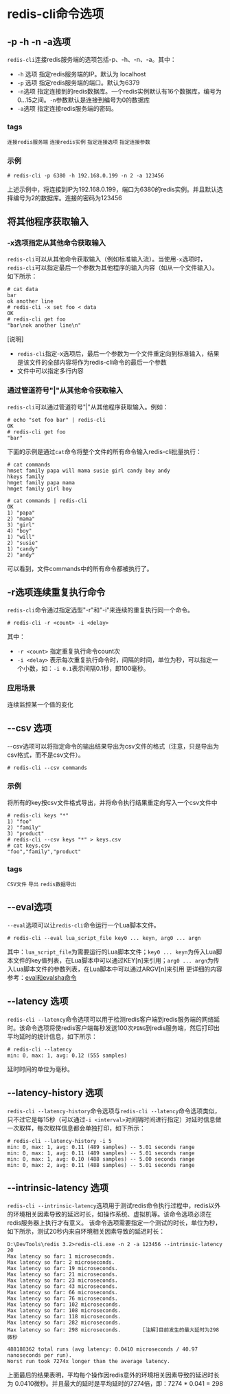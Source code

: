 # redis-cli命令选项

## -p -h -n -a选项
`redis-cli`连接redis服务端的选项包括-p、-h、-n、-a。其中：
+ `-h` 选项
    指定redis服务端的IP。默认为 localhost
+ `-p` 选项
    指定redis服务端的端口。默认为6379
+ `-n`选项
    指定连接到的redis数据库。一个redis实例默认有16个数据库，编号为0...15之间。`-n`参数默认是连接到编号为0的数据库
+ `-a`选项
    指定连接redis服务端的密码。

### tags
`连接redis服务端` `连接redis实例` `指定连接选项` `指定连接参数`

### 示例
```
# redis-cli -p 6380 -h 192.168.0.199 -n 2 -a 123456
```
上述示例中，将连接到IP为192.168.0.199，端口为6380的redis实例。并且默认选择编号为2的数据库。连接的密码为123456


## 将其他程序获取输入
### -x选项指定从其他命令获取输入
`redis-cli`可以从其他命令获取输入（例如标准输入流）。当使用`-x`选项时，`redis-cli`可以指定最后一个参数为其他程序的输入内容（如从一个文件输入）。如下所示：
```
# cat data
bar
ok another line
# redis-cli -x set foo < data
OK
# redis-cli get foo
"bar\nok another line\n"
```
[说明]
+ `redis-cli`指定-x选项后，最后一个参数为一个文件重定向到标准输入，结果是该文件的全部内容将作为redis-cli命令的最后一个参数
+ 文件中可以指定多行内容

### 通过管道符号"|"从其他命令获取输入
`redis-cli`可以通过管道符号"|"从其他程序获取输入。例如：
```
# echo "set foo bar" | redis-cli
OK
# redis-cli get foo
"bar"
```
下面的示例是通过`cat`命令将整个文件的所有命令输入redis-cli批量执行：
```
# cat commands
hmset family papa will mama susie girl candy boy andy
hkeys family
hmget family papa mama
hmget family girl boy

# cat commands | redis-cli
OK
1) "papa"
2) "mama"
3) "girl"
4) "boy"
1) "will"
2) "susie"
1) "candy"
2) "andy"
```
可以看到，文件commands中的所有命令都被执行了。

## -r选项连续重复执行命令
`redis-cli`命令通过指定选型"-r"和"-i"来连续的重复执行同一个命令。
```
# redis-cli -r <count> -i <delay>
```
其中：
+ `-r <count>` 指定重复执行命令count次
+ `-i <delay>` 表示每次重复执行命令时，间隔的时间，单位为秒，可以指定一个小数，如：`-i 0.1`表示间隔0.1秒，即100毫秒。

### 应用场景
连续监控某一个值的变化

## --csv 选项
--csv选项可以将指定命令的输出结果导出为csv文件的格式（注意，只是导出为csv格式，而不是csv文件）。
```
# redis-cli --csv commands
```
### 示例
将所有的key按csv文件格式导出，并将命令执行结果重定向写入一个csv文件中
```
# redis-cli keys "*"
1) "foo"
2) "family"
3) "product"
# redis-cli --csv keys "*" > keys.csv
# cat keys.csv 
"foo","family","product"
```
### tags
`CSV文件` `导出` `redis数据导出`


## --eval选项
`--eval`选项可以让`redis-cli`命令运行一个Lua脚本文件。
```
# redis-cli --eval lua_script_file key0 ... keyn, arg0 ... argn
```
其中：`lua_script_file`为需要运行的Lua脚本文件；`key0 ... keyn`为传入Lua脚本文件的key值列表，在Lua脚本中可以通过KEY[n]来引用；`arg0 ... argn`为传入Lua脚本文件的参数列表，在Lua脚本中可以通过ARGV[n]来引用
更详细的内容参考：[eval和evalsha命令](../命令/eval和evalsha命令.md)

## --latency 选项
`redis-cli --latency`命令选项可以用于检测redis客户端到redis服务端的网络延时。该命令选项将使redis客户端每秒发送100次`PING`到redis服务端，然后打印出平均延时的统计信息，如下所示：
```
# redis-cli --latency
min: 0, max: 1, avg: 0.12 (555 samples)
```
延时时间的单位为毫秒。

## --latency-history 选项
`redis-cli --latency-history`命令选项与`redis-cli --latency`命令选项类似，只不过它是每15秒（可以通过`-i <interval>`对间隔时间进行指定）对延时信息做一次取样，每次取样信息都会单独打印，如下所示：
```
# redis-cli --latency-history -i 5
min: 0, max: 1, avg: 0.11 (489 samples) -- 5.01 seconds range
min: 0, max: 1, avg: 0.11 (489 samples) -- 5.01 seconds range
min: 0, max: 1, avg: 0.10 (488 samples) -- 5.00 seconds range
min: 0, max: 2, avg: 0.11 (488 samples) -- 5.01 seconds range
```

## --intrinsic-latency 选项
`redis-cli --intrinsic-latency`选项用于测试redis命令执行过程中，redis以外的环境相关因素导致的延迟时长，如操作系统、虚拟机等。该命令选项必须在redis服务器上执行才有意义。
该命令选项需要指定一个测试的时长，单位为秒，如下所示，测试20秒内来自环境相关因素导致的延迟时长：
```
D:\DevTools\redis 3.2>redis-cli.exe -n 2 -a 123456 --intrinsic-latency 20
Max latency so far: 1 microseconds.
Max latency so far: 2 microseconds.
Max latency so far: 19 microseconds.
Max latency so far: 21 microseconds.
Max latency so far: 23 microseconds.
Max latency so far: 43 microseconds.
Max latency so far: 66 microseconds.
Max latency so far: 76 microseconds.
Max latency so far: 102 microseconds.
Max latency so far: 108 microseconds.
Max latency so far: 118 microseconds.
Max latency so far: 282 microseconds.
Max latency so far: 298 microseconds.       [注解]目前发生的最大延时为298微秒

488188362 total runs (avg latency: 0.0410 microseconds / 40.97 nanoseconds per run).
Worst run took 7274x longer than the average latency.
```
上面最后的结果表明，平均每个操作因redis意外的环境相关因素导致的延迟时长为 0.0410微秒。并且最大的延时是平均延时的7274倍，即：7274 * 0.041 = 298
